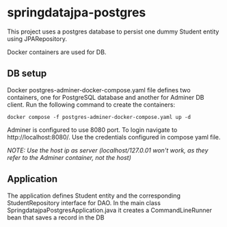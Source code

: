 # springdatajpa-postgres
This project uses a postgres database to persist one dummy Student entity using JPARepository.

Docker containers are used for DB.

## DB setup
Docker postgres-adminer-docker-compose.yaml file defines two containers, one for PostgreSQL database and another for Adminer DB client. Run the following command to create the containers:
```
docker compose -f postgres-adminer-docker-compose.yaml up -d
```
Adminer is configured to use 8080 port. To login navigate to http://localhost:8080/. Use the credentials configured in compose yaml file.

*NOTE: Use the host ip as server (localhost/127.0.01 won't work, as they refer to the Adminer container, not the host)*

## Application
The application defines Student entity and the corresponding StudentRepository interface for DAO. In the main class SpringdatajpaPostgresApplication.java it creates a CommandLineRunner bean that saves a record in the DB